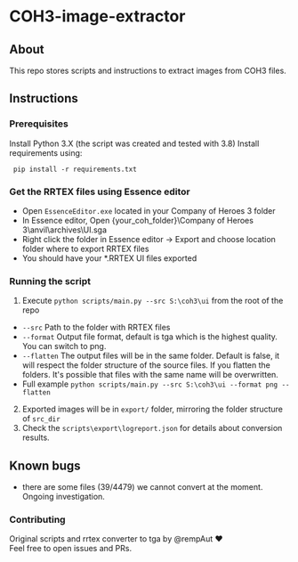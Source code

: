 # COH3-image-extractor
## About
This repo stores scripts and instructions to extract images from COH3 files.

## Instructions

### Prerequisites
Install Python 3.X (the script was created and tested with 3.8)
Install requirements using:
```
 pip install -r requirements.txt
```

### Get the RRTEX files using Essence editor
* Open `EssenceEditor.exe` located in your Company of Heroes 3 folder
* In Essence editor, Open {your_coh_folder}\Company of Heroes 3\anvil\archives\UI.sga
* Right click the folder in Essence editor -> Export and choose location folder where to export RRTEX files
* You should have your *.RRTEX UI files exported


### Running the script
1. Execute `python scripts/main.py --src S:\coh3\ui` from the root of the repo
- `--src` Path to the folder with RRTEX files
- `--format`  Output file format, default is tga which is the highest quality. You can switch to png. 
- `--flatten` The output files will be in the same folder. Default is false, it will respect the folder structure of the source files.
If you flatten the folders. It's possible that files with the same name will be overwritten.
- Full example `python scripts/main.py --src S:\coh3\ui --format png --flatten`

2. Exported images will be in `export/` folder, mirroring the folder structure of `src_dir`
3. Check the `scripts\export\logreport.json` for details about conversion results.


## Known bugs
* there are some files (39/4479) we cannot convert at the moment. Ongoing investigation.


### Contributing
Original scripts and rrtex converter to tga by @rempAut ❤️  
Feel free to open issues and PRs.
